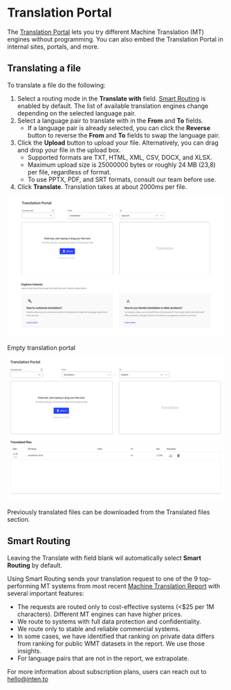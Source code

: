 # Translation Portal

The [Translation Portal](https://portal.inten.to/) lets you try different Machine Translation (MT) engines without programming. You can also embed the Translation Portal in internal sites, portals, and more.

## Translating a file

To translate a file do the following:

1. Select a routing mode in the **Translate with** field. [Smart Routing](https://help.inten.to/hc/en-us/articles/360016598320-Intento-Smart-Routing) is enabled by default. The list of available translation engines change depending on the selected language pair.
2. Select a language pair to translate with in the **From** and **To** fields.
   - If a language pair is already selected, you can click the **Reverse** button to reverse the **From** and **To** fields to swap the language pair.
3. Click the **Upload** button to upload your file. Alternatively, you can drag and drop your file in the upload box.
   - Supported formats are TXT, HTML, XML, CSV, DOCX, and XLSX.
   - Maximum upload size is 25000000 bytes or roughly 24 MB (23,8) per file, regardless of format.
   - To use PPTX, PDF, and SRT formats, consult our team before use.
4. Click **Translate**. Translation takes at about 2000ms per file.

![Empty portal](assets/20250117_120046_Monosnap_Translation+Portal+2025-01-17+11-53-04.png)

<figcaption>

Empty translation portal

</figcaption>

![](assets/20250117_125616_TranslationPortal-2025-01-17_12-54-24.png)

<figcaption>

Previously translated files can be downloaded from the Translated files section.

</figcaption>


## Smart Routing

Leaving the Translate with field blank wil automatically select **Smart Routing** by default.

Using Smart Routing sends your translation request to one of the 9 top-performing MT systems from most recent [Machine Translation Report](https://inten.to/machine-translation-report-2024/) with several important features:

* The requests are routed only to cost-effective systems (<$25 per 1M characters). Different MT engines can have higher prices.
* We route to systems with full data protection and confidentiality.
* We route only to stable and reliable commercial systems.
* In some cases, we have identified that ranking on private data differs from ranking for public WMT datasets in the report. We use those insights.
* For language pairs that are not in the report, we extrapolate.

For more information about subscription plans, users can reach out to [hello@inten.to](mailto:hello@inten.to)
